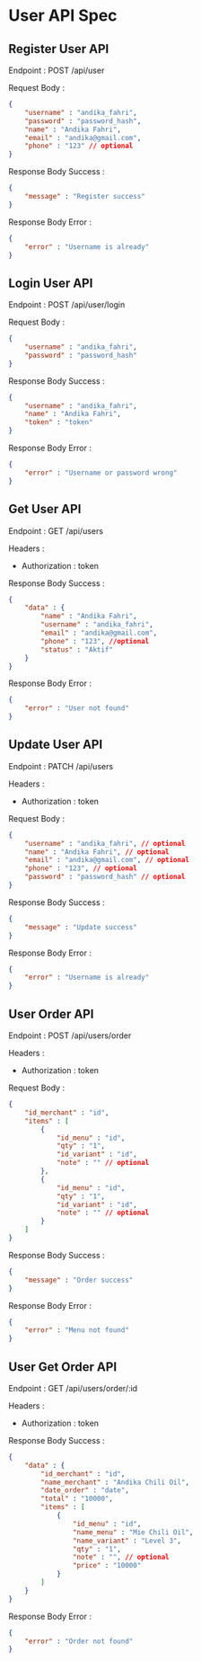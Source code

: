 # User API Spec

## Register User API

Endpoint : POST /api/user

Request Body :
```json
{
	"username" : "andika_fahri",
	"password" : "password_hash",
	"name" : "Andika Fahri",
	"email" : "andika@gmail.com",
	"phone" : "123" // optional
}
```

Response Body Success :
```json
{
	"message" : "Register success"
}
```

Response Body Error :
```json
{
	"error" : "Username is already"
}
```

## Login User API

Endpoint : POST /api/user/login

Request Body :
```json
{
	"username" : "andika_fahri",
	"password" : "password_hash"
}
```

Response Body Success :
```json
{
	"username" : "andika_fahri",
	"name" : "Andika Fahri",
	"token" : "token"
}
```

Response Body Error :
```json
{
	"error" : "Username or password wrong"
}
```

## Get User API

Endpoint : GET /api/users

Headers :
- Authorization : token

Response Body Success :
```json
{
	"data" : {
		"name" : "Andika Fahri",
		"username" : "andika_fahri",
		"email" : "andika@gmail.com",
		"phone" : "123", //optional
		"status" : "Aktif"
	}
}
```

Response Body Error :
```json
{
	"error" : "User not found"
}
```


## Update User API

Endpoint : PATCH /api/users

Headers :
- Authorization : token

Request Body :
```json
{
	"username" : "andika_fahri", // optional
	"name" : "Andika Fahri", // optional
	"email" : "andika@gmail.com", // optional
	"phone" : "123", // optional
	"password" : "password_hash" // optional
}
```

Response Body Success :
```json
{
	"message" : "Update success"
}
```

Response Body Error :
```json
{
	"error" : "Username is already"
}
```

<!-- OPERATION -->
## User Order API

Endpoint : POST /api/users/order

Headers :
- Authorization : token

Request Body :
```json
{
	"id_merchant" : "id",
	"items" : [
		{
			"id_menu" : "id",
			"qty" : "1",
			"id_variant" : "id",
			"note" : "" // optional
		},
		{
			"id_menu" : "id",
			"qty" : "1",
			"id_variant" : "id",
			"note" : "" // optional
		}
	]
}
```

Response Body Success :
```json
{
	"message" : "Order success"
}
```

Response Body Error :
```json
{
	"error" : "Menu not found"
}
```

## User Get Order API

Endpoint : GET /api/users/order/:id

Headers :
- Authorization : token

Response Body Success :
```json
{
	"data" : {
		"id_merchant" : "id",
		"name_merchant" : "Andika Chili Oil",
		"date_order" : "date",
		"total" : "10000",
		"items" : [
			{
				"id_menu" : "id",
				"name_menu" : "Mie Chili Oil",
				"name_variant" : "Level 3",
				"qty" : "1",
				"note" : "", // optional
				"price" : "10000"
			}
		]
	}
}
```

Response Body Error :
```json
{
	"error" : "Order not found"
}
```